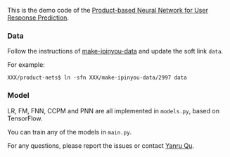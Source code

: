 This is the demo code of the [Product-based Neural Network for User Response Prediction](https://arxiv.org/abs/1611.00144).

### Data

Follow the instructions of [make-ipinyou-data](https://github.com/Atomu2014/make-ipinyou-data) and update the soft link `data`.

For example:
```
XXX/product-nets$ ln -sfn XXX/make-ipinyou-data/2997 data
```

### Model

LR, FM, FNN, CCPM and PNN are all implemented in `models.py`, based on TensorFlow.

You can train any of the models in `main.py`.

For any questions, please report the issues or contact [Yanru Qu](http://apex.sjtu.edu.cn/members/kevinqu@apexlab.org).

